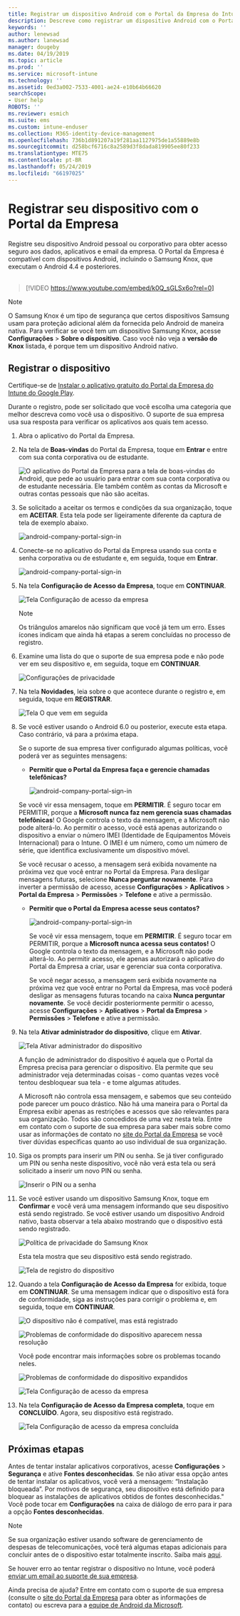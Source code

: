 ```yaml
---
title: Registrar um dispositivo Android com o Portal da Empresa do Intune | Microsoft Docs
description: Descreve como registrar um dispositivo Android com o Portal da Empresa do Intune
keywords: ''
author: lenewsad
ms.author: lanewsad
manager: dougeby
ms.date: 04/19/2019
ms.topic: article
ms.prod: ''
ms.service: microsoft-intune
ms.technology: ''
ms.assetid: 0ed3a002-7533-4001-ae24-e10b64b66620
searchScope:
- User help
ROBOTS: ''
ms.reviewer: esmich
ms.suite: ems
ms.custom: intune-enduser
ms.collection: M365-identity-device-management
ms.openlocfilehash: 736b1d891207a19f281aa1127975de1a55889e8b
ms.sourcegitcommit: d258bcf6716c8a2589d3f8dada819905ee80f233
ms.translationtype: MTE75
ms.contentlocale: pt-BR
ms.lasthandoff: 05/24/2019
ms.locfileid: "66197025"
---
```

# <a name="enroll-your-device-with-company-portal"></a>Registrar seu dispositivo com o Portal da Empresa  
Registre seu dispositivo Android pessoal ou corporativo para obter acesso seguro aos dados, aplicativos e email da empresa. O Portal da Empresa é compatível com dispositivos Android, incluindo o Samsung Knox, que executam o Android 4.4 e posteriores.  
</br>
> [!VIDEO https://www.youtube.com/embed/k0Q_sGLSx6o?rel=0]

> [!NOTE]
> O Samsung Knox é um tipo de segurança que certos dispositivos Samsung usam para proteção adicional além da fornecida pelo Android de maneira nativa. Para verificar se você tem um dispositivo Samsung Knox, acesse **Configurações** > **Sobre o dispositivo**. Caso você não veja a **versão do Knox** listada, é porque tem um dispositivo Android nativo.

## <a name="enroll-device"></a>Registrar o dispositivo  
Certifique-se de [Instalar o aplicativo gratuito do Portal da Empresa do Intune do Google Play](https://play.google.com/store/apps/details?id=com.microsoft.windowsintune.companyportal). 

Durante o registro, pode ser solicitado que você escolha uma categoria que melhor descreva como você usa o dispositivo. O suporte de sua empresa usa sua resposta para verificar os aplicativos aos quais tem acesso.  

1. Abra o aplicativo do Portal da Empresa.  

3. Na tela de **Boas-vindas** do Portal da Empresa, toque em **Entrar** e entre com sua conta corporativa ou de estudante.

   ![O aplicativo do Portal da Empresa para a tela de boas-vindas do Android, que pede ao usuário para entrar com sua conta corporativa ou de estudante necessária. Ele também contêm as contas da Microsoft e outras contas pessoais que não são aceitas.](./media/and-enroll-0-welcome-screen.png)   

4. Se solicitado a aceitar os termos e condições da sua organização, toque em **ACEITAR**. Esta tela pode ser ligeiramente diferente da captura de tela de exemplo abaixo. 

   ![android-company-portal-sign-in](./media/and-enroll-3-accept-terms.png)

5. Conecte-se no aplicativo do Portal da Empresa usando sua conta e senha corporativa ou de estudante e, em seguida, toque em **Entrar**.

   ![android-company-portal-sign-in](./media/and-enroll-2-cp-sign-in.png)

6. Na tela **Configuração de Acesso da Empresa**, toque em **CONTINUAR**.

   ![Tela Configuração de acesso da empresa](/intune/media/android_cp_enroll_01_1709_new.png)

   > [!NOTE]
   > Os triângulos amarelos não significam que você já tem um erro. Esses ícones indicam que ainda há etapas a serem concluídas no processo de registro.

7. Examine uma lista do que o suporte de sua empresa pode e não pode ver em seu dispositivo e, em seguida, toque em **CONTINUAR**.

   ![Configurações de privacidade](/intune/media/android_cp_enroll_02_after_1710.png)

8. Na tela **Novidades**, leia sobre o que acontece durante o registro e, em seguida, toque em **REGISTRAR**.

   ![Tela O que vem em seguida](/intune/media/android_cp_enroll_03_after_1710.png)

9. Se você estiver usando o Android 6.0 ou posterior, execute esta etapa. Caso contrário, vá para a próxima etapa.

   Se o suporte de sua empresa tiver configurado algumas políticas, você poderá ver as seguintes mensagens:
   - **Permitir que o Portal da Empresa faça e gerencie chamadas telefônicas?**

     ![android-company-portal-sign-in](./media/and-enroll-3a-allow-phone-access.png)

   Se você vir essa mensagem, toque em **PERMITIR**. É seguro tocar em PERMITIR, porque a **Microsoft nunca faz nem gerencia suas chamadas telefônicas**! O Google controla o texto da mensagem, e a Microsoft não pode alterá-lo. Ao permitir o acesso, você está apenas autorizando o dispositivo a enviar o número IMEI (Identidade de Equipamentos Móveis Internacional) para o Intune. O IMEI é um número, como um número de série, que identifica exclusivamente um dispositivo móvel.

   Se você recusar o acesso, a mensagem será exibida novamente na próxima vez que você entrar no Portal da Empresa. Para desligar mensagens futuras, selecione **Nunca perguntar novamente**. Para inverter a permissão de acesso, acesse **Configurações** > **Aplicativos** > **Portal da Empresa** > **Permissões** > **Telefone** e ative a permissão.  

   - **Permitir que o Portal da Empresa acesse seus contatos?**

     ![android-company-portal-sign-in](./media/and-enroll-3b-allow-contacts-access.png)

     Se você vir essa mensagem, toque em **PERMITIR**. É seguro tocar em PERMITIR, porque a **Microsoft nunca acessa seus contatos!** O Google controla o texto da mensagem, e a Microsoft não pode alterá-lo. Ao permitir acesso, ele apenas autorizará o aplicativo do Portal da Empresa a criar, usar e gerenciar sua conta corporativa.

     Se você negar acesso, a mensagem será exibida novamente na próxima vez que você entrar no Portal da Empresa, mas você poderá desligar as mensagens futuras tocando na caixa **Nunca perguntar novamente**. Se você decidir posteriormente permitir o acesso, acesse **Configurações** &gt; **Aplicativos** &gt; **Portal da Empresa** &gt; **Permissões** &gt; **Telefone** e ative a permissão.

10. Na tela **Ativar administrador do dispositivo**, clique em **Ativar**.

    ![Tela Ativar administrador do dispositivo](./media/and-enroll-5-activate.png)

    A função de administrador do dispositivo é aquela que o Portal da Empresa precisa para gerenciar o dispositivo. Ela permite que seu administrador veja determinadas coisas - como quantas vezes você tentou desbloquear sua tela - e tome algumas atitudes.    

    A Microsoft não controla essa mensagem, e sabemos que seu conteúdo pode parecer um pouco drástico. Não há uma maneira para o Portal da Empresa exibir apenas as restrições e acessos que são relevantes para sua organização. Todos são concedidos de uma vez nesta tela. Entre em contato com o suporte de sua empresa para saber mais sobre como usar as informações de contato no [site do Portal da Empresa](https://go.microsoft.com/fwlink/?linkid=2010980) se você tiver dúvidas específicas quanto ao uso individual de sua organização.  

11. Siga os prompts para inserir um PIN ou senha. Se já tiver configurado um PIN ou senha neste dispositivo, você não verá esta tela ou será solicitado a inserir um novo PIN ou senha.  

    ![Inserir o PIN ou a senha](./media/and-enroll-6-PIN-native.png)

12. Se você estiver usando um dispositivo Samsung Knox, toque em **Confirmar** e você verá uma mensagem informando que seu dispositivo está sendo registrado. Se você estiver usando um dispositivo Android nativo, basta observar a tela abaixo mostrando que o dispositivo está sendo registrado.

    ![Política de privacidade do Samsung Knox](./media/and-enroll-7-knox-privacy-policy.png)

    Esta tela mostra que seu dispositivo está sendo registrado.

    ![Tela de registro do dispositivo](./media/and-enroll-8-device-enrolling.png)

13. Quando a tela **Configuração de Acesso da Empresa** for exibida, toque em **CONTINUAR**. Se uma mensagem indicar que o dispositivo está fora de conformidade, siga as instruções para corrigir o problema e, em seguida, toque em **CONTINUAR**.

    ![O dispositivo não é compatível, mas está registrado](/intune/media/android_cp_enroll_05_post_1709.png)

    ![Problemas de conformidade do dispositivo aparecem nessa resolução](/intune/media/android_cp_enroll_03_post_1709.png)

    Você pode encontrar mais informações sobre os problemas tocando neles.

    ![Problemas de conformidade do dispositivo expandidos](/intune/media/android_cp_enroll_04_post_1709.png)

    ![Tela Configuração de acesso da empresa](./media/and-enroll-9d-comp-access-setup.png)  

14. Na tela **Configuração de Acesso da Empresa completa**, toque em **CONCLUÍDO**. Agora, seu dispositivo está registrado.

    ![Tela Configuração de acesso da empresa concluída](./media/and-enroll-10-comp-access-setup-complete.png)

## <a name="next-steps"></a>Próximas etapas  

Antes de tentar instalar aplicativos corporativos, acesse **Configurações** > **Segurança** e ative **Fontes desconhecidas**. Se não ativar essa opção antes de tentar instalar os aplicativos, você verá a mensagem: “Instalação bloqueada”. Por motivos de segurança, seu dispositivo está definido para bloquear as instalações de aplicativos obtidos de fontes desconhecidas." Você pode tocar em **Configurações** na caixa de diálogo de erro para ir para a opção **Fontes desconhecidas**.  

> [!Note]
> Se sua organização estiver usando software de gerenciamento de despesas de telecomunicações, você terá algumas etapas adicionais para concluir antes de o dispositivo estar totalmente inscrito. Saiba mais [aqui](enroll-your-device-with-telecom-expense-management-android.md).

Se houver erro ao tentar registrar o dispositivo no Intune, você poderá [enviar um email ao suporte de sua empresa](send-logs-to-your-it-admin-by-email-android.md).  

Ainda precisa de ajuda? Entre em contato com o suporte de sua empresa (consulte o [site do Portal da Empresa](https://go.microsoft.com/fwlink/?linkid=2010980) para obter as informações de contato) ou escreva para a <a href="mailto:wintunedroidfbk@microsoft.com?subject=I'm having trouble with enrolling my Android device&body=Describe the issue you're experiencing here.">equipe de Android da Microsoft</a>.
